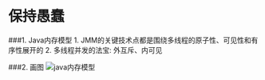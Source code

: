 # 保持愚蠢

###1. Java内存模型
    1. JMM的关键技术点都是围绕多线程的原子性、可见性和有序性展开的
    2. 多线程并发的法宝: 外互斥、内可见

###2. 画图
![java内存模型](http://p9bs7d5xg.bkt.clouddn.com/java%E7%BA%BF%E7%A8%8B%E6%A8%A1%E5%9E%8B.png)